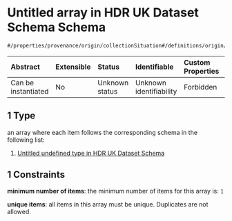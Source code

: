 # Untitled array in HDR UK Dataset Schema Schema

```txt
#/properties/provenance/origin/collectionSituation#/definitions/origin/properties/collectionSituation/anyOf/1
```



| Abstract            | Extensible | Status         | Identifiable            | Custom Properties | Additional Properties | Access Restrictions | Defined In                                                                                        |
| :------------------ | :--------- | :------------- | :---------------------- | :---------------- | :-------------------- | :------------------ | :------------------------------------------------------------------------------------------------ |
| Can be instantiated | No         | Unknown status | Unknown identifiability | Forbidden         | Allowed               | none                | [dataset.schema.json*](../../../schema/dataset/latest/dataset.schema.json "open original schema") |

## 1 Type

an array where each item follows the corresponding schema in the following list:

1.  [Untitled undefined type in HDR UK Dataset Schema](dataset-definitions-origin-properties-setting-anyof-1-items-0.md "check type definition")

## 1 Constraints

**minimum number of items**: the minimum number of items for this array is: `1`

**unique items**: all items in this array must be unique. Duplicates are not allowed.
